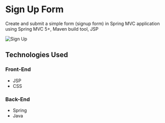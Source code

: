 # Sign Up Form 

Create and submit a simple form (signup form) in Spring MVC application using Spring MVC 5+, Maven build tool, JSP

![Sign Up](https://www.linkpicture.com/q/Screenshot-2022-03-02-151951_1.png)


## Technologies Used

### Front-End
- JSP
- CSS

### Back-End
- Spring
- Java




